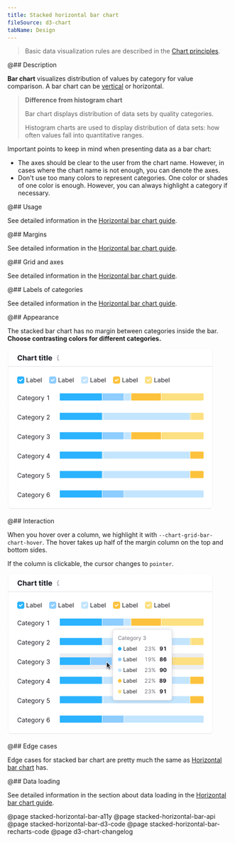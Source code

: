```yaml
---
title: Stacked horizontal bar chart
fileSource: d3-chart
tabName: Design
---
```


> Basic data visualization rules are described in the [Chart principles](/data-display/chart/).

@## Description

**Bar chart** visualizes distribution of values by category for value comparison. A bar chart can be [vertical](/data-display/bar-chart/) or horizontal.

> **Difference from histogram chart**
>
> Bar chart displays distribution of data sets by quality categories.
>
> Histogram charts are used to display distribution of data sets: how often values fall into quantitative ranges.

Important points to keep in mind when presenting data as a bar chart:

- The axes should be clear to the user from the chart name. However, in cases where the chart name is not enough, you can denote the axes.
- Don't use too many colors to represent categories. One color or shades of one color is enough. However, you can always highlight a category if necessary.

@## Usage

See detailed information in the [Horizontal bar chart guide](/data-display/bar-horizontal/#ac6451).

@## Margins

See detailed information in the [Horizontal bar chart guide](/data-display/bar-horizontal/#abd326).

@## Grid and axes

See detailed information in the [Horizontal bar chart guide](/data-display/bar-horizontal/#a9e6f0).

@## Labels of categories

See detailed information in the [Horizontal bar chart guide](/data-display/bar-horizontal/#a05155).

@## Appearance

The stacked bar chart has no margin between categories inside the bar. **Choose contrasting colors for different categories.**

![bar-chart stacked](static/stacked.png)

@## Interaction

When you hover over a column, we highlight it with `--chart-grid-bar-chart-hover`. The hover takes up half of the margin column on the top and bottom sides.

If the column is clickable, the cursor changes to `pointer`.

![stacked bar chart](static/hover.png)

@## Edge cases

Edge cases for stacked bar chart are pretty much the same as [Horizontal bar chart](/data-display/bar-horizontal/#a54381) has.

@## Data loading

See detailed information in the section about data loading in the [Horizontal bar chart guide](/data-display/bar-horizontal/#ac26f2).

@page stacked-horizontal-bar-a11y
@page stacked-horizontal-bar-api
@page stacked-horizontal-bar-d3-code
@page stacked-horizontal-bar-recharts-code
@page d3-chart-changelog
